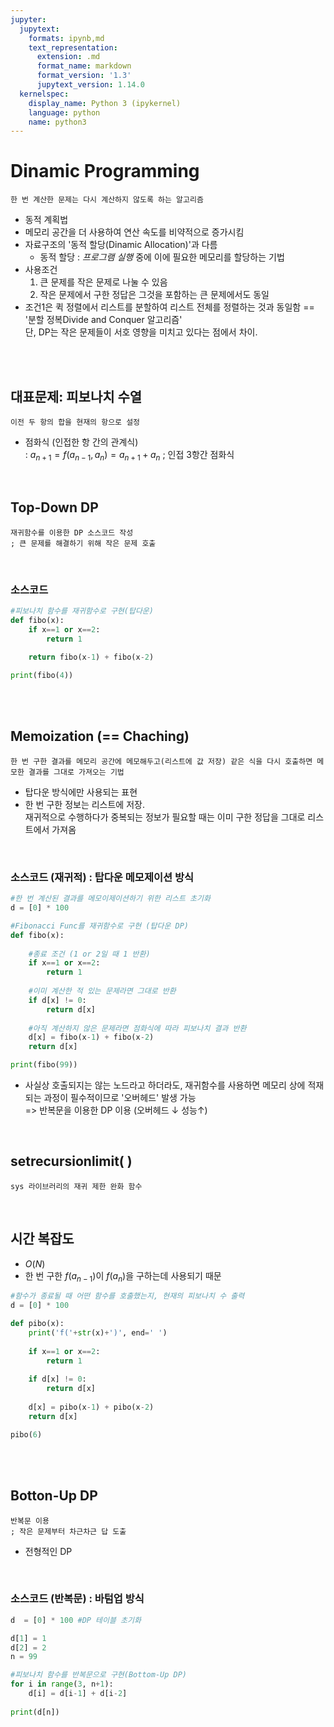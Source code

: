 ```yaml
---
jupyter:
  jupytext:
    formats: ipynb,md
    text_representation:
      extension: .md
      format_name: markdown
      format_version: '1.3'
      jupytext_version: 1.14.0
  kernelspec:
    display_name: Python 3 (ipykernel)
    language: python
    name: python3
---
```


# Dinamic Programming
    한 번 계산한 문제는 다시 계산하지 않도록 하는 알고리즘

- 동적 계획법
- 메모리 공간을 더 사용하여 연산 속도를 비약적으로 증가시킴
- 자료구조의 '동적 할당(Dinamic Allocation)'과 다름
    - 동적 할당 : *프로그램 실행* 중에 이에 필요한 메모리를 할당하는 기법
- 사용조건
    1. 큰 문제를 작은 문제로 나눌 수 있음
    2. 작은 문제에서 구한 정답은 그것을 포함하는 큰 문제에서도 동일
- 조건1은 퀵 정렬에서 리스트를 분할하여 리스트 전체를 정렬하는 것과 동일함 == '분할 정복Divide and Conquer 알고리즘'  
  단, DP는 작은 문제들이 서호 영향을 미치고 있다는 점에서 차이.
  
<br><br>
  
## 대표문제: 피보나치 수열
    이전 두 항의 합을 현재의 항으로 설정
    
- 점화식 (인접한 항 간의 관계식)  
  : $a_{n+1} = f( a_{n-1} ,a_n ) = a_{n+1} + a_n$
  ; 인접 3항간 점화식

<br>

## Top-Down DP
    재귀함수를 이용한 DP 소스코드 작성
    ; 큰 문제를 해결하기 위해 작은 문제 호출
<br>

### 소스코드

```python
#피보나치 함수를 재귀함수로 구현(탑다운)
def fibo(x):
    if x==1 or x==2:
        return 1
    
    return fibo(x-1) + fibo(x-2)

print(fibo(4))
```

<br><br>

## Memoization (== Chaching)
    한 번 구한 결과를 메모리 공간에 메모해두고(리스트에 값 저장) 같은 식을 다시 호출하면 메모한 결과를 그대로 가져오는 기법

- 탑다운 방식에만 사용되는 표현
- 한 번 구한 정보는 리스트에 저장.  
  재귀적으로 수행하다가 중복되는 정보가 필요할 때는 이미 구한 정답을 그대로 리스트에서 가져옴
    
<br>

### 소스코드 (재귀적) : 탑다운 메모제이션 방식

```python
#한 번 계산된 결과를 메모이제이션하기 위한 리스트 초기화
d = [0] * 100

#Fibonacci Func를 재귀함수로 구현 (탑다운 DP)
def fibo(x):
    
    #종료 조건 (1 or 2일 때 1 반환)
    if x==1 or x==2:
        return 1
    
    #이미 계산한 적 있는 문제라면 그대로 반환
    if d[x] != 0:
        return d[x]
    
    #아직 계산하지 않은 문제라면 점화식에 따라 피보나치 결과 반환
    d[x] = fibo(x-1) + fibo(x-2)
    return d[x]

print(fibo(99))
```

* 사실상 호출되지는 않는 노드라고 하더라도, 재귀함수를 사용하면 메모리 상에 적재되는 과정이 필수적이므로 '오버헤드' 발생 가능  
    => 반복문을 이용한 DP 이용 (오버헤드 ↓ 성능↑)
    
<br>

## setrecursionlimit( )
    sys 라이브러리의 재귀 제한 완화 함수 
    
<br>

## 시간 복잡도
- $O(N)$
- 한 번 구한 $f(a_{n-1})$이 $f(a_n)$을 구하는데 사용되기 때문

```python
#함수가 종료될 때 어떤 함수를 호출했는지, 현재의 피보나치 수 출력
d = [0] * 100

def pibo(x):
    print('f('+str(x)+')', end=' ')
    
    if x==1 or x==2:
        return 1
    
    if d[x] != 0:
        return d[x]
    
    d[x] = pibo(x-1) + pibo(x-2)
    return d[x]

pibo(6)
```

<br><br>

## Botton-Up DP
    반복문 이용
    ; 작은 문제부터 차근차근 답 도출
- 전형적인 DP

<br>
    
### 소스코드 (반복문) : 바텀업 방식 

```python
d  = [0] * 100 #DP 테이블 초기화

d[1] = 1
d[2] = 2
n = 99

#피보나치 함수를 반복문으로 구현(Bottom-Up DP)
for i in range(3, n+1):
    d[i] = d[i-1] + d[i-2]
    
print(d[n])
```
